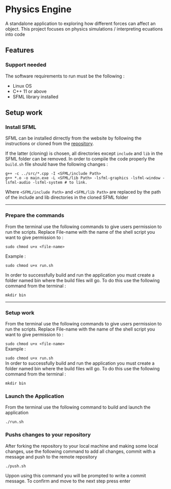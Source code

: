 # Physics Engine

A standalone application to exploring how different forces can affect an object. This project focuses on physics simulations / interpreting ecuations into code 

## Features

### Support needed

The software requirements to run must be the following :

- Linux OS 
- C++ 11 or above
- SFML library installed


## Setup work


### Install SFML

SFML can be installed dirrectly from the website by following the instructions or cloned from the [repository](https://github.com/SeptimiuPop/2D-Game-Engine/tree/main/External/SFML).

If the latter (cloning) is chosen, all directories except `include` and `lib` in the SFML folder can be removed. In order to compile the code properly the `build.sh` file should have the following changes :

```
g++ -c ../src/*.cpp -I <SFML/include Path>
g++ *.o -o main.exe -L <SFML/lib Path> -lsfml-graphics -lsfml-window -lsfml-audio -lsfml-system # to link.
```

Where `<SFML/include Path>` and `<SFML/lib Path>` are replaced by the path of the include and lib directories in the cloned SFML folder

---

### Prepare the commands

From the terminal use the following commands to give users permission to run the scripts. Replace File-name with the name of the shell script you want to give permission to :

```properties
sudo chmod u+x <file-name>
```  
Example :

```properties
sudo chmod u+x run.sh
```  
In order to successfully build and run the application you must create a folder named bin where the build files will go. To do this use the following command from the terminal :

```properties
mkdir bin
```  
---

### Setup work

From the terminal use the following commands to give users permission to run the scripts. Replace File-name with the name of the shell script you want to give permission to :

`
sudo chmod u+x <file-name>
`  
Example :

`
sudo chmod u+x run.sh
`  
In order to successfully build and run the application you must create a folder named bin where the build files will go. To do this use the following command from the terminal :

`
mkdir bin
`  

### Launch the Application

From the terminal use the following command to build and launch the application

`
./run.sh
`  

### Pushs changes to your repository

After forking the repository to your local machine and making some local changes, use the following command to add all changes, commit with a message and push to the remote repository 

`
./push.sh
`

Uppon using this command you will be prompted to write a commit message. To confirm and move to the next step press enter
